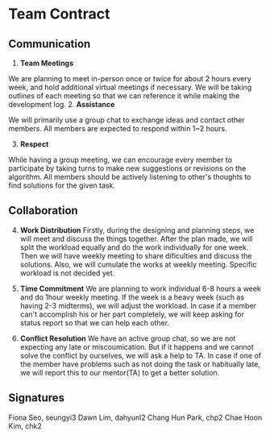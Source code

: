 # Team Contract

## Communication
1. **Team Meetings** 

We are planning to meet in-person once or twice for about 2 hours every week, and hold additional virtual meetings if necessary. We will be taking outlines of each meeting so that we can reference it while making
the development log.
2. **Assistance** 

We will primarily use a group chat to exchange ideas and contact other members. All members are expected to respond within 1~2 hours. 

3. **Respect** 

While having a group meeting, we can encourage every member to participate by taking turns to make new suggestions or  revisions on the algorithm. All members should be actively listening to other's thoughts to find solutions for the given task.

## Collaboration

4. **Work Distribution** 
Firstly, during the designing and planning steps, we will meet and discuss the things together.
After the plan made, we will split the workload equally and do the work individually for one week. Then we will have weekly meeting to share dificulties and discuss the solutions. Also, we will cumulate the works at weekly meeting. Specific workload is not decided yet. 

5. **Time Commitment** 
We are planning to work individual 6-8 hours a week and do 1hour weekly meeting. 
If the week is a heavy week (such as having 2-3 midterms), we will adjust the workload. In case if a member can't accomplish his or her part completely, we will keep asking for status report so that we can help each other.


6. **Conflict Resolution** 
We have an active group chat, so we are not expecting any late or miscoumication. But if it happens and we cannot solve the conflict by ourselves, we will ask a help to TA. In case if one of the member have problems such as not doing the task or habitually late, we will report this to our mentor(TA) to get a better solution.

## Signatures

Fiona Seo, seungyi3
Dawn Lim, dahyunl2
Chang Hun Park, chp2
Chae Hoon Kim, chk2
